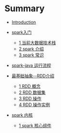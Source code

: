 # Summary

* [Introduction](README.md)

* [spark入门]()
  * [1 当前大数据技术栈](chapter1/section1/index.md)
  * [2 spark 介绍](chapter1/section2/index.md)
  * [3 spark 常识](chapter1/extra/index.md)
* [spark-java 运行流程](chapter2/index.md)
* [最基础抽象--RDD介绍]()
  * [1 RDD 概念](chapter3/section1/index.md)
  * [2 RDD 数据集](chapter3/section2/index.md)
  * [3 RDD 操作](chapter3/section3/index.md)
  * [4 RDD 操作实例](chapter3/section4/index.md)
* [spark 内核]()
  * [1 spark 核心组件](chapter4/section1/index.md)